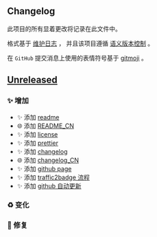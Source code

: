 ## Changelog

此项目的所有显着更改将记录在此文件中。

格式基于 [维护日志](https://keepachangelog.com/zh-CN/1.0.0/) ，
并且该项目遵循 [语义版本控制](https://semver.org/spec/v2.0.0.html) 。

在 `GitHub` 提交消息上使用的表情符号基于 [gitmoji](https://gitmoji.carloscuesta.me/) 。

## [Unreleased]

### ✨ 增加

- ✨ 添加 [readme](./README.md)
- 🌐 添加 [README_CN](./README_CN.md)
- ✨ 添加 [license](./LICENSE)
- ✨ 添加 [prettier](./prettierrc.json)
- ✨ 添加 [changelog](./CHANGELOG.md)
- 🌐 添加 [changelog_CN](./CHANGELOG_CN.md)
- ✨ 添加 [github page](./_config.yml)
- ✨ 添加 [traffic2badge 流程](./.github/workflows/traffic2badge.yml)
- ✨ 添加 [github 自动更新](./.github/dependabot.yml)

### ♻️ 变化

### 🐛 修复

[unreleased]: https://github.com/olivierlacan/keep-a-changelog/compare/v0.0.1...HEAD
[1.0.0]: https://github.com/mindsers/changelog-reader-action/compare/v0.0.1
